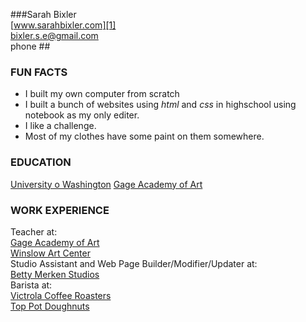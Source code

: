 ###Sarah Bixler  
[www.sarahbixler.com][1]  
[bixler.s.e@gmail.com][2]  
phone ##

###  FUN FACTS
*  I built my own computer from scratch
*  I built a bunch of websites using _html_ and _css_ in highschool using notebook as my only editer. 
*  I like a challenge.
*  Most of my clothes have some paint on them somewhere.


###  EDUCATION
  [University o Washington][1]
  [Gage Academy of Art][2]
    
###  WORK EXPERIENCE  
  Teacher at:  
    [Gage Academy of Art][4]  
    [Winslow Art Center][5]  
  Studio Assistant and Web Page Builder/Modifier/Updater at:    
    [Betty Merken Studios][6]  
  Barista at:    
    [Victrola Coffee Roasters][7]  
    [Top Pot Doughnuts][8]  





[1]:  http://www.sarahbixler.com
[2]:  mailto:bixler.s.e@gmail.com
[3]:  http://www.washington.edu
[4]:  http://www.gageacademy.org
[5]:  http://www.winslowartcenter.com
[6]:  http://www.bettymerkenstudio.com
[7]:  http://www.victrolacoffeeroasters.com
[8]:  http://www.toppotdoughnuts.com
